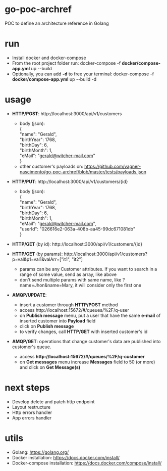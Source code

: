 # go-poc-archref
POC to define an architecture reference in Golang

# run
- Install docker and docker-compose
- From the root project folder run: docker-compose -f **docker/compose-app.yml** up --build
- Optionally, you can add **-d** to free your terminal: docker-compose -f **docker/compose-app.yml** up --build -d

# usage
- **HTTP/POST**: http://localhost:3000/api/v1/customers
    - body (json):  
{  
 "name": "Gerald",  
 "birthYear": 1768,  
 "birthDay": 6,  
 "birthMonth": 1,  
 "eMail": "gerald@witcher-mail.com"  
}
    - other customer's payloads on: https://github.com/vagner-nascimento/go-poc-archref/blob/master/tests/payloads.json
 - **HTTP/PUT**: http://localhost:3000/api/v1/customers/{id}
     - body (json):  
       {  
        "name": "Gerald",  
        "birthYear": 1768,  
        "birthDay": 6,  
        "birthMonth": 1,  
        "eMail": "gerald@witcher-mail.com",  
 "userId": "026616e2-063a-408b-aa45-99dc671081db"  
 }  
 - **HTTP/GET** (by id): http://localhost:3000/api/v1/customers/{id}
 - **HTTP/GET** (by params): http://localhost:3000/api/v1/customers?p=val&p1=val1&valArr=["it1", "it2"]
    - params can be any Customer attributes. If you want to search in a range of some value, send as array, like above
    - don't send multiple params with same name, like ?name=Jhon&name=Mary, it will consider only the first one   
  
 - **AMQP/UPDATE**:
    - insert a customer through **HTTP/POST** method 
    - access http://localhost:15672/#/queues/%2F/q-user
    - on  **Publish message** menu, put a user that have the same **e-mail** of inserted customer into **Payload** field
    - click on **Publish message**
    - to verify changes, call **HTTP/GET** with inserted customer's id
    
 - **AMQP/GET**: operations that change customer's data are published into customer's queue.
    - access **http://localhost:15672/#/queues/%2F/q-customer**
    - on **Get messages** menu increase **Messages** field to 50 (or more) and click on **Get Message(s)**

# next steps
- Develop delete and patch http endpoint
- Layout restructure
- Http errors handler
- App errors handler

# utils
- Golang: https://golang.org/
- Docker installation: https://docs.docker.com/install/
- Docker-compose installation: https://docs.docker.com/compose/install/
